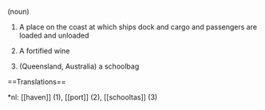 (noun)

1. A place on the coast at which ships dock and cargo and passengers are loaded and unloaded

2. A fortified wine

3. (Queensland, Australia) a schoolbag

==Translations==

*nl: [[haven]] (1), [[port]] (2), [[schooltas]] (3)